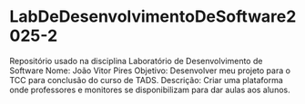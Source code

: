 # LabDeDesenvolvimentoDeSoftware2025-2
Repositório usado na disciplina Laboratório de Desenvolvimento de Software
Nome: João Vitor Pires
Objetivo: Desenvolver meu projeto para o TCC para conclusão do curso de TADS.
Descrição: Criar uma plataforma onde professores e monitores se disponibilizam para dar aulas aos alunos.
